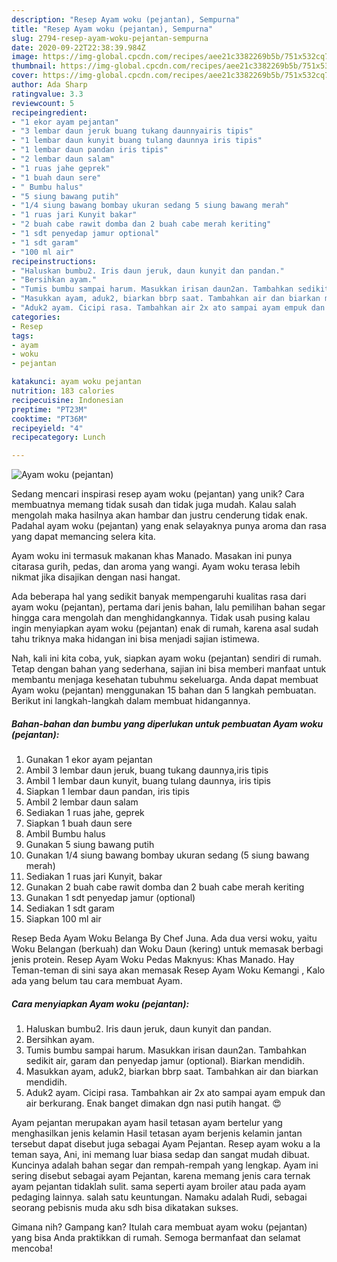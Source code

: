 ```yaml
---
description: "Resep Ayam woku (pejantan), Sempurna"
title: "Resep Ayam woku (pejantan), Sempurna"
slug: 2794-resep-ayam-woku-pejantan-sempurna
date: 2020-09-22T22:38:39.984Z
image: https://img-global.cpcdn.com/recipes/aee21c3382269b5b/751x532cq70/ayam-woku-pejantan-foto-resep-utama.jpg
thumbnail: https://img-global.cpcdn.com/recipes/aee21c3382269b5b/751x532cq70/ayam-woku-pejantan-foto-resep-utama.jpg
cover: https://img-global.cpcdn.com/recipes/aee21c3382269b5b/751x532cq70/ayam-woku-pejantan-foto-resep-utama.jpg
author: Ada Sharp
ratingvalue: 3.3
reviewcount: 5
recipeingredient:
- "1 ekor ayam pejantan"
- "3 lembar daun jeruk buang tukang daunnyairis tipis"
- "1 lembar daun kunyit buang tulang daunnya iris tipis"
- "1 lembar daun pandan iris tipis"
- "2 lembar daun salam"
- "1 ruas jahe geprek"
- "1 buah daun sere"
- " Bumbu halus"
- "5 siung bawang putih"
- "1/4 siung bawang bombay ukuran sedang 5 siung bawang merah"
- "1 ruas jari Kunyit bakar"
- "2 buah cabe rawit domba dan 2 buah cabe merah keriting"
- "1 sdt penyedap jamur optional"
- "1 sdt garam"
- "100 ml air"
recipeinstructions:
- "Haluskan bumbu2. Iris daun jeruk, daun kunyit dan pandan."
- "Bersihkan ayam."
- "Tumis bumbu sampai harum. Masukkan irisan daun2an. Tambahkan sedikit air, garam dan penyedap jamur (optional). Biarkan mendidih."
- "Masukkan ayam, aduk2, biarkan bbrp saat. Tambahkan air dan biarkan mendidih."
- "Aduk2 ayam. Cicipi rasa. Tambahkan air 2x ato sampai ayam empuk dan air berkurang. Enak banget dimakan dgn nasi putih hangat. 😍"
categories:
- Resep
tags:
- ayam
- woku
- pejantan

katakunci: ayam woku pejantan 
nutrition: 183 calories
recipecuisine: Indonesian
preptime: "PT23M"
cooktime: "PT36M"
recipeyield: "4"
recipecategory: Lunch

---
```



![Ayam woku (pejantan)](https://img-global.cpcdn.com/recipes/aee21c3382269b5b/751x532cq70/ayam-woku-pejantan-foto-resep-utama.jpg)

Sedang mencari inspirasi resep ayam woku (pejantan) yang unik? Cara membuatnya memang tidak susah dan tidak juga mudah. Kalau salah mengolah maka hasilnya akan hambar dan justru cenderung tidak enak. Padahal ayam woku (pejantan) yang enak selayaknya punya aroma dan rasa yang dapat memancing selera kita.

Ayam woku ini termasuk makanan khas Manado. Masakan ini punya citarasa gurih, pedas, dan aroma yang wangi. Ayam woku terasa lebih nikmat jika disajikan dengan nasi hangat.

Ada beberapa hal yang sedikit banyak mempengaruhi kualitas rasa dari ayam woku (pejantan), pertama dari jenis bahan, lalu pemilihan bahan segar hingga cara mengolah dan menghidangkannya. Tidak usah pusing kalau ingin menyiapkan ayam woku (pejantan) enak di rumah, karena asal sudah tahu triknya maka hidangan ini bisa menjadi sajian istimewa.


Nah, kali ini kita coba, yuk, siapkan ayam woku (pejantan) sendiri di rumah. Tetap dengan bahan yang sederhana, sajian ini bisa memberi manfaat untuk membantu menjaga kesehatan tubuhmu sekeluarga. Anda dapat membuat Ayam woku (pejantan) menggunakan 15 bahan dan 5 langkah pembuatan. Berikut ini langkah-langkah dalam membuat hidangannya.

<!--inarticleads1-->

##### Bahan-bahan dan bumbu yang diperlukan untuk pembuatan Ayam woku (pejantan):

1. Gunakan 1 ekor ayam pejantan
1. Ambil 3 lembar daun jeruk, buang tukang daunnya,iris tipis
1. Ambil 1 lembar daun kunyit, buang tulang daunnya, iris tipis
1. Siapkan 1 lembar daun pandan, iris tipis
1. Ambil 2 lembar daun salam
1. Sediakan 1 ruas jahe, geprek
1. Siapkan 1 buah daun sere
1. Ambil  Bumbu halus
1. Gunakan 5 siung bawang putih
1. Gunakan 1/4 siung bawang bombay ukuran sedang (5 siung bawang merah)
1. Sediakan 1 ruas jari Kunyit, bakar
1. Gunakan 2 buah cabe rawit domba dan 2 buah cabe merah keriting
1. Gunakan 1 sdt penyedap jamur (optional)
1. Sediakan 1 sdt garam
1. Siapkan 100 ml air


Resep Beda Ayam Woku Belanga By Chef Juna. Ada dua versi woku, yaitu Woku Belangan (berkuah) dan Woku Daun (kering) untuk memasak berbagi jenis protein. Resep Ayam Woku Pedas Maknyus: Khas Manado. Hay Teman-teman di sini saya akan memasak Resep Ayam Woku Kemangi , Kalo ada yang belum tau cara membuat Ayam. 

<!--inarticleads2-->

##### Cara menyiapkan Ayam woku (pejantan):

1. Haluskan bumbu2. Iris daun jeruk, daun kunyit dan pandan.
1. Bersihkan ayam.
1. Tumis bumbu sampai harum. Masukkan irisan daun2an. Tambahkan sedikit air, garam dan penyedap jamur (optional). Biarkan mendidih.
1. Masukkan ayam, aduk2, biarkan bbrp saat. Tambahkan air dan biarkan mendidih.
1. Aduk2 ayam. Cicipi rasa. Tambahkan air 2x ato sampai ayam empuk dan air berkurang. Enak banget dimakan dgn nasi putih hangat. 😍


Ayam pejantan merupakan ayam hasil tetasan ayam bertelur yang menghasilkan jenis kelamin Hasil tetasan ayam berjenis kelamin jantan tersebut dapat disebut juga sebagai Ayam Pejantan. Resep ayam woku a la teman saya, Ani, ini memang luar biasa sedap dan sangat mudah dibuat. Kuncinya adalah bahan segar dan rempah-rempah yang lengkap. Ayam ini sering disebut sebagai ayam Pejantan, karena memang jenis cara ternak ayam pejantan tidaklah sulit. sama seperti ayam broiler atau pada ayam pedaging lainnya. salah satu keuntungan. Namaku adalah Rudi, sebagai seorang pebisnis muda aku sdh bisa dikatakan sukses. 

Gimana nih? Gampang kan? Itulah cara membuat ayam woku (pejantan) yang bisa Anda praktikkan di rumah. Semoga bermanfaat dan selamat mencoba!
